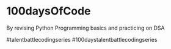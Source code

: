 # 100daysOfCode
By revising Python Programming basics and practicing on DSA

#talentbattlecodingseries
#100daystalentbattlecodingseries
